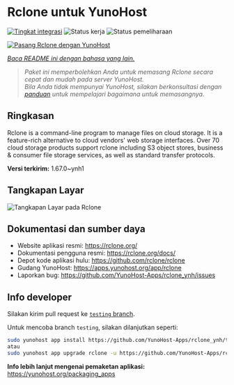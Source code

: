<!--
N.B.: README ini dibuat secara otomatis oleh <https://github.com/YunoHost/apps/tree/master/tools/readme_generator>
Ini TIDAK boleh diedit dengan tangan.
-->

# Rclone untuk YunoHost

[![Tingkat integrasi](https://dash.yunohost.org/integration/rclone.svg)](https://ci-apps.yunohost.org/ci/apps/rclone/) ![Status kerja](https://ci-apps.yunohost.org/ci/badges/rclone.status.svg) ![Status pemeliharaan](https://ci-apps.yunohost.org/ci/badges/rclone.maintain.svg)

[![Pasang Rclone dengan YunoHost](https://install-app.yunohost.org/install-with-yunohost.svg)](https://install-app.yunohost.org/?app=rclone)

*[Baca README ini dengan bahasa yang lain.](./ALL_README.md)*

> *Paket ini memperbolehkan Anda untuk memasang Rclone secara cepat dan mudah pada server YunoHost.*  
> *Bila Anda tidak mempunyai YunoHost, silakan berkonsultasi dengan [panduan](https://yunohost.org/install) untuk mempelajari bagaimana untuk memasangnya.*

## Ringkasan

Rclone is a command-line program to manage files on cloud storage. It is a feature-rich alternative to cloud vendors' web storage interfaces. Over 70 cloud storage products support rclone including S3 object stores, business & consumer file storage services, as well as standard transfer protocols.

**Versi terkirim:** 1.67.0~ynh1

## Tangkapan Layar

![Tangkapan Layar pada Rclone](./doc/screenshots/screenshot.png)

## Dokumentasi dan sumber daya

- Website aplikasi resmi: <https://rclone.org/>
- Dokumentasi pengguna resmi: <https://rclone.org/docs/>
- Depot kode aplikasi hulu: <https://github.com/rclone/rclone>
- Gudang YunoHost: <https://apps.yunohost.org/app/rclone>
- Laporkan bug: <https://github.com/YunoHost-Apps/rclone_ynh/issues>

## Info developer

Silakan kirim pull request ke [`testing` branch](https://github.com/YunoHost-Apps/rclone_ynh/tree/testing).

Untuk mencoba branch `testing`, silakan dilanjutkan seperti:

```bash
sudo yunohost app install https://github.com/YunoHost-Apps/rclone_ynh/tree/testing --debug
atau
sudo yunohost app upgrade rclone -u https://github.com/YunoHost-Apps/rclone_ynh/tree/testing --debug
```

**Info lebih lanjut mengenai pemaketan aplikasi:** <https://yunohost.org/packaging_apps>
